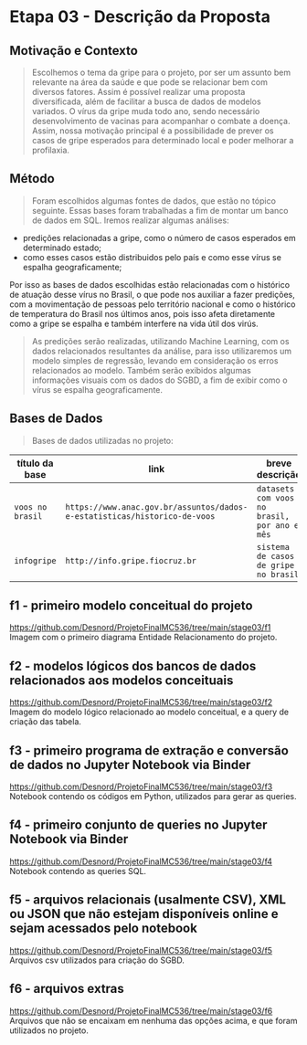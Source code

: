 # Etapa 03 - Descrição da Proposta

## Motivação e Contexto
> Escolhemos o tema da gripe para o projeto, por ser um assunto bem relevante na área da saúde e que pode se relacionar bem com diversos fatores.
Assim é possível realizar uma proposta diversificada, além de facilitar a busca de dados de modelos variados.
O vírus da gripe muda todo ano, sendo necessário desenvolvimento de vacinas para acompanhar o combate a doença.
Assim, nossa motivação principal é a possibilidade de prever os casos de gripe esperados para determinado local e poder melhorar a profilaxia.

## Método
>Foram escolhidos algumas fontes de dados, que estão no tópico seguinte. Essas bases foram trabalhadas a fim de montar um banco de dados em SQL.
>Iremos realizar algumas análises:
- predições relacionadas a gripe, como o número de casos esperados em determinado estado; 
- como esses casos estão distribuidos pelo país e como esse vírus se espalha geograficamente;

Por isso as bases de dados escolhidas estão relacionadas com o histórico de atuação desse vírus no Brasil, o que pode nos auxiliar a fazer predições, com a movimentação de pessoas pelo território nacional e como o histórico de temperatura do Brasil nos últimos anos, pois isso afeta diretamente como a gripe se espalha e também interfere na vida útil dos virús.
>As predições serão realizadas, utilizando Machine Learning, com os dados relacionados resultantes da análise, para isso utilizaremos um modelo simples de regressão, levando em consideração os erros relacionados ao modelo.
>Também serão exibidos algumas informações visuais com os dados do SGBD, a fim de exibir como o vírus se espalha geograficamente.

## Bases de Dados
> Bases de dados utilizadas no projeto:

título da base | link | breve descrição
----- | ----- | -----
`voos no brasil` | `https://www.anac.gov.br/assuntos/dados-e-estatisticas/historico-de-voos` | `datasets com voos no brasil, por ano e mês`
`infogripe` | `http://info.gripe.fiocruz.br` | `sistema de casos de gripe no brasil`

## f1 - primeiro modelo conceitual do projeto
https://github.com/Desnord/ProjetoFinalMC536/tree/main/stage03/f1 </br>
Imagem com o primeiro diagrama Entidade Relacionamento do projeto.

## f2 - modelos lógicos dos bancos de dados relacionados aos modelos conceituais
https://github.com/Desnord/ProjetoFinalMC536/tree/main/stage03/f2 </br>
Imagem do modelo lógico relacionado ao modelo conceitual, e a query de criação das tabela.

## f3 - primeiro programa de extração e conversão de dados no Jupyter Notebook via Binder
https://github.com/Desnord/ProjetoFinalMC536/tree/main/stage03/f3 </br>
Notebook contendo os códigos em Python, utilizados para gerar as queries.

## f4 - primeiro conjunto de queries no Jupyter Notebook via Binder
https://github.com/Desnord/ProjetoFinalMC536/tree/main/stage03/f4 </br>
Notebook contendo as queries SQL.

## f5 - arquivos relacionais (usalmente CSV), XML ou JSON que não estejam disponíveis online e sejam acessados pelo notebook
https://github.com/Desnord/ProjetoFinalMC536/tree/main/stage03/f5 </br>
Arquivos csv utilizados para criação do SGBD.

## f6 - arquivos extras
https://github.com/Desnord/ProjetoFinalMC536/tree/main/stage03/f6 </br>
Arquivos que não se encaixam em nenhuma das opções acima, e que foram utilizados no projeto.
